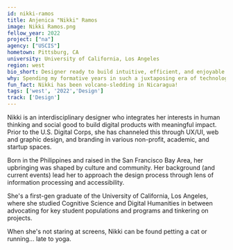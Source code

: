 ```yaml
---
id: nikki-ramos
title: Anjenica "Nikki" Ramos
image: Nikki Ramos.png
fellow_year: 2022
project: ["na"]
agency: ["USCIS"]
hometown: Pittsburg, CA
university: University of California, Los Angeles
region: west
bio_short: Designer ready to build intuitive, efficient, and enjoyable products with impact. 
why: Spending my formative years in such a juxtaposing era of technological innovation and ongoing chaos, I feel inclined to contribute constructively and pay it forward. In asking myself "What kind of impact do I want to leave?" and "How can I help?," Digital Corps was a clear answer. Beyond serving constituents nationwide, the program's avid community support and holistic growth opportunity also checked off the boxes.
fun_fact: Nikki has been volcano-sledding in Nicaragua!
tags: ['west', '2022','Design']
track: ['Design']
---
```


Nikki is an interdisciplinary designer who integrates her interests in human thinking and social good to build digital products with meaningful impact. Prior to the U.S. Digital Corps, she has channeled this through UX/UI, web and graphic design, and branding in various non-profit, academic, and startup spaces. 

Born in the Philippines and raised in the San Francisco Bay Area, her upbringing was shaped by culture and community. Her background (and current events) lead her to approach the design process through lens of information processing and accessibility. 

She's a first-gen graduate of the University of California, Los Angeles, where she studied Cognitive Science and Digital Humanities in between advocating for key student populations and programs and tinkering on projects.

When she's not staring at screens, Nikki can be found petting a cat or running... late to yoga.
